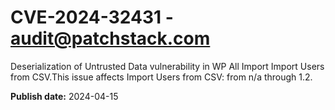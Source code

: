 # CVE-2024-32431 - audit@patchstack.com

Deserialization of Untrusted Data vulnerability in WP All Import Import Users from CSV.This issue affects Import Users from CSV: from n/a through 1.2.



**Publish date:** 2024-04-15
